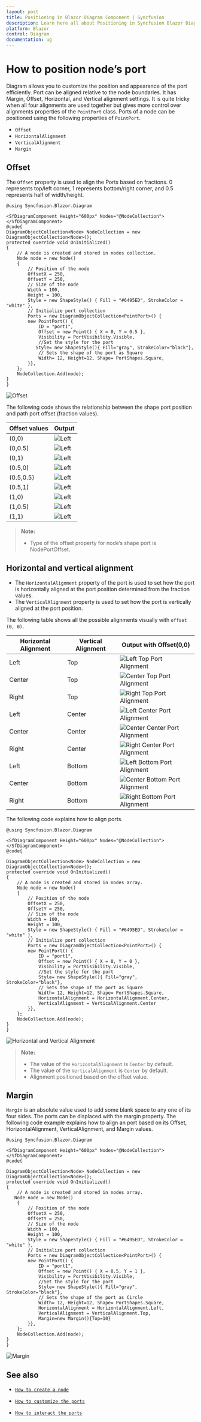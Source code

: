 ```yaml
---
layout: post
title: Positioning in Blazor Diagram Component | Syncfusion
description: Learn here all about Positioning in Syncfusion Blazor Diagram component and more.
platform: Blazor
control: Diagram
documentation: ug
---
```


# How to position node’s port

Diagram allows you to customize the position and appearance of the port efficiently.
Port can be aligned relative to the node boundaries. It has Margin, Offset, Horizontal, and Vertical alignment settings. It is quite tricky when all four alignments are used together but gives more control over alignments properties of the `PointPort` class.
Ports of a node can be positioned using the following properties of `PointPort`.

* `Offset`
* `HorizontalAlignment`
* `VerticalAlignment`
* `Margin`

## Offset

The `Offset` property is used to align the Ports based on fractions. 0 represents top/left corner, 1 represents bottom/right corner, and 0.5 represents half of width/height.

```cshtml
@using Syncfusion.Blazor.Diagram

<SfDiagramComponent Height="600px" Nodes="@NodeCollection">
</SfDiagramComponent>
@code{
DiagramObjectCollection<Node> NodeCollection = new DiagramObjectCollection<Node>();
protected override void OnInitialized()
{
    // A node is created and stored in nodes collection.
    Node node = new Node()
    {
        // Position of the node
        OffsetX = 250,
        OffsetY = 250,
        // Size of the node
        Width = 100,
        Height = 100,
        Style = new ShapeStyle() { Fill = "#6495ED", StrokeColor = "white" },
        // Initialize port collection
        Ports = new DiagramObjectCollection<PointPort>() {
        new PointPort() {
            ID = "port1",
            Offset = new Point() { X = 0, Y = 0.5 },
            Visibility = PortVisibility.Visible,
            //Set the style for the port
           Style= new ShapeStyle(){ Fill="gray", StrokeColor="black"},
            // Sets the shape of the port as Square
            Width= 12, Height=12, Shape= PortShapes.Square,
        }},
    };
    NodeCollection.Add(node);
}
}
```

![`Offset`](../images/port_offset.png)

The following code shows the relationship between the shape port position and path port offset (fraction values).

| Offset values | Output |
|---|---|
| (0,0) | ![Left](../images/offset1.png) |
| (0,0.5) | ![Left](../images/offset2.png) |
| (0,1) | ![Left](../images/offset3.png) |
| (0.5,0) | ![Left](../images/offset4.png) |
| (0.5,0.5) | ![Left](../images/offset5.png) |
| (0.5,1) | ![Left](../images/offset6.png) |
| (1,0) | ![Left](../images/offset7.png) |
| (1,0.5) | ![Left](../images/offset8.png) |
| (1,1) | ![Left](../images/offset9.png) |

>**Note:**
>* Type of the offset property for node’s shape port is NodePortOffset.

## Horizontal and vertical alignment

* The `HorizontalAlignment` property of the port is used to set how the port is horizontally aligned at the port position determined from the fraction values.
* The `VerticalAlignment` property is used to set how the port is vertically aligned at the port position.

The following table shows all the possible alignments visually with `offset (0, 0)`.

| Horizontal Alignment | Vertical Alignment | Output with Offset(0,0) |
| -------- | -------- | -------- |
| Left | Top | ![Left Top Port Alignment](../images/aligment_port1.png) |
| Center | Top | ![Center Top Port Alignment](../images/aligment_port2.png) |
| Right | Top |  ![Right Top Port Alignment](../images/aligment_port3.png) |
| Left | Center | ![Left Center Port Alignment](../images/aligment_port4.png) |
| Center | Center| ![Center Center Port Alignment](../images/aligment_port5.png) |
| Right | Center | ![Right Center Port Alignment](../images/aligment_port6.png) |
| Left | Bottom | ![Left Bottom Port Alignment](../images/aligment_port7.png) |
| Center | Bottom | ![Center Bottom Port Alignment](../images/aligment_port8.png) |
| Right |Bottom |![Right Bottom Port Alignment](../images/aligment_port9.png) |

The following code explains how to align ports.

```cshtml
@using Syncfusion.Blazor.Diagram

<SfDiagramComponent Height="600px" Nodes="@NodeCollection">
</SfDiagramComponent>
@code{

DiagramObjectCollection<Node> NodeCollection = new DiagramObjectCollection<Node>();
protected override void OnInitialized()
{
    // A node is created and stored in nodes array.
    Node node = new Node()
    {
        // Position of the node
        OffsetX = 250,
        OffsetY = 250,
        // Size of the node
        Width = 100,
        Height = 100,
        Style = new ShapeStyle() { Fill = "#6495ED", StrokeColor = "white" },
        // Initialize port collection
        Ports = new DiagramObjectCollection<PointPort>() {
        new PointPort() {
            ID = "port1",
            Offset = new Point() { X = 0, Y = 0 },
            Visibility = PortVisibility.Visible,
            //Set the style for the port
            Style= new ShapeStyle(){ Fill="gray", StrokeColor="black"},
            // Sets the shape of the port as Square
            Width= 12, Height=12, Shape= PortShapes.Square,
            HorizontalAlignment = HorizontalAlignment.Center,
            VerticalAlignment = VerticalAlignment.Center
        }},
    };
    NodeCollection.Add(node);
}
}

```

![Horizontal and Vertical Alignment](../images/HorizontalVerticalaligment.png)

>**Note:**
>* The value of the `HorizontalAlignment` is `Center` by default.
>* The value of the `VerticalAlignment` is `Center` by default.
>* Alignment positioned based on the offset value.

## Margin

`Margin` is an absolute value used to add some blank space to any one of its four sides. The ports can be displaced with the margin property. The following code example explains how to align an port based on its Offset, HorizontalAlignment, VerticalAlignment, and Margin values.

```cshtml
@using Syncfusion.Blazor.Diagram

<SfDiagramComponent Height="600px" Nodes="@NodeCollection">
</SfDiagramComponent>
@code{

DiagramObjectCollection<Node> NodeCollection = new DiagramObjectCollection<Node>();
protected override void OnInitialized()
{
    // A node is created and stored in nodes array.
   Node node = new Node()
    {
        // Position of the node
        OffsetX = 250,
        OffsetY = 250,
        // Size of the node
        Width = 100,
        Height = 100,
        Style = new ShapeStyle() { Fill = "#6495ED", StrokeColor = "white" },
        // Initialize port collection
        Ports = new DiagramObjectCollection<PointPort>() {
        new PointPort() {
            ID = "port1",
            Offset = new Point() { X = 0.5, Y = 1 },
            Visibility = PortVisibility.Visible,
            //Set the style for the port
            Style= new ShapeStyle(){ Fill="gray", StrokeColor="black"},
            // Sets the shape of the port as Circle
            Width= 12, Height=12, Shape= PortShapes.Square,
            HorizontalAlignment = HorizontalAlignment.Left,
            VerticalAlignment = VerticalAlignment.Top,
            Margin=new Margin(){Top=10}
        }},
    };
    NodeCollection.Add(node);
}
}

```

![Margin](../images/port_margin.png)

## See also

* [`How to create a node`](../nodes/nodes)

* [`How to customize the ports`](./appearance)

* [`How to interact the ports`](./interaction)
